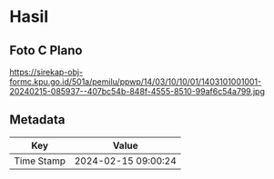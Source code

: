 # Hasil

## Foto C Plano

https://sirekap-obj-formc.kpu.go.id/501a/pemilu/ppwp/14/03/10/10/01/1403101001001-20240215-085937--407bc54b-848f-4555-8510-99af6c54a799.jpg


## Metadata

| Key        | Value               |
| ---------- | ------------------- |
| Time Stamp | 2024-02-15 09:00:24 |



